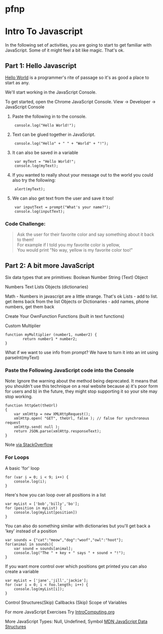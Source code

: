 # pfnp

# Intro To Javascript #

In the following set of activities, you are going to start to get familiar with JavaScript.
Some of it might feel a bit like magic. That's ok.

## Part 1: Hello Javascript ##

[Hello World](https://en.wikipedia.org/wiki/%22Hello,_World!%22_program) is a programmer's rite of passage so it's as good a place to start as any.

We'll start working in the JavaScript Console.

To get started, open the Chrome JavaScript Console.
View -> Developer -> JavaScript Console

1. Paste the following in to the console.

        console.log("Hello World!");

2. Text can be glued together in JavaScript.

        console.log("Hello" + " " + "World" + "!");

3. It can also be saved in a variable

        var myText = "Hello World!";  
        console.log(myText);  

4. If you wanted to really shout your message out to the world you could also try the following:

        alert(myText);
        

5. We can also get text from the user and save it too!

        var inputText = prompt("What's your name?");
        console.log(inputText);


### Code Challenge:  
> Ask the user for their favorite color and say something about it back to them!  
> For example if I told you my favorite color is yellow,  
> You would print "No way, yellow is my favorite color too!"
        

## Part 2: A bit more JavaScript
Six data types that are primitives:
Boolean
Number
String (Text)
Object

Numbers
Text
Lists
Objects (dictionaries)

Math - Numbers in javascript are a little strange. That's ok
Lists - add to list. get items back from the list
Objects or Dictionaries - add names, phone numbers, get them back

Create Your OwnFunction
Functions (built in text functions)

Custom Multiplier

    function myMultiplier (number1, number2) {
            return number1 * number2;
    }

What if we want to use info from prompt?
We have to turn it into an int using parseInt(myText)

### Paste the Following JavaScript code into the Console
Note: Ignore the warning about the method being deprecated. It means that you shouldn't use this technique on a real website because a) it's poor form for users and b) in the future, they might stop supporting it so your site may stop working.

    function httpGet(theUrl)  
    {  
        var xmlHttp = new XMLHttpRequest();  
        xmlHttp.open( "GET", theUrl, false ); // false for synchronous request  
        xmlHttp.send( null );  
        return JSON.parse(xmlHttp.responseText);  
    }  

Note [via StackOverflow](http://stackoverflow.com/questions/247483/http-get-request-in-javascript)


### For Loops

A basic 'for' loop 

    for (var i = 0; i < 9; i++) {
        console.log(i);
    }
    

Here's how you can loop over all positions in a list

    var myList = ['bob','billy','bo'];
    for (position in myList) {
        console.log(myList[position])
    }

You can also do something similar with dictionaries but you'll get back a 'key' instead of a position

    var sounds = {"cat":"meow","dog":"woof","owl":"hoot"};
    for(animal in sounds){
        var sound = sounds[animal];
        console.log("The " + key + " says " + sound + "!");
    }
    
If you want more control over which positions get printed you can also create a variable
    
    var myList = ['jane','jill','jackie'];
    for (var i = 0; i < foo.length; i++) {
        console.log(myList[i]);
    }

Control Structures(Skip)
Callbacks (Skip)
Scope of Variables

For more JavaScript Exercises Try [IntroComputing.org](http://introcomputing.org/)

More JavaScript Types: Null, Undefined, Symbol [MDN JavaScript Data Structures](https://developer.mozilla.org/en-US/docs/Web/JavaScript/Data_structures)

